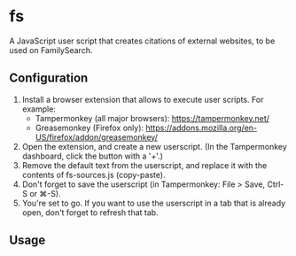 # fs
A JavaScript user script that creates citations of external websites, to be used on FamilySearch.

## Configuration

1. Install a browser extension that allows to execute user scripts. For example:
   * Tampermonkey (all major browsers): https://tampermonkey.net/
   * Greasemonkey (Firefox only): https://addons.mozilla.org/en-US/firefox/addon/greasemonkey/
2. Open the extension, and create a new userscript. (In the Tampermonkey dashboard, click the button with a '+'.)
3. Remove the default text from the userscript, and replace it with the contents of fs-sources.js (copy-paste).
4. Don't forget to save the userscript (in Tampermonkey: File > Save, Ctrl-S or ⌘-S).
5. You're set to go. If you want to use the userscript in a tab that is already open, don't forget to refresh that tab.

## Usage
